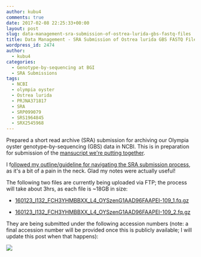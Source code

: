 ```yaml
---
author: kubu4
comments: true
date: 2017-02-08 22:25:33+00:00
layout: post
slug: data-management-sra-submission-of-ostrea-lurida-gbs-fastq-files
title: Data Management - SRA Submission of Ostrea lurida GBS FASTQ Files
wordpress_id: 2474
author:
  - kubu4
categories:
  - Genotype-by-sequencing at BGI
  - SRA Submissions
tags:
  - NCBI
  - olympia oyster
  - Ostrea lurida
  - PRJNA371817
  - SRA
  - SRP099079
  - SRS1964845
  - SRX2545968
---
```


Prepared a short read archive (SRA) submission for archiving our Olympia oyster genotype-by-sequencing (GBS) data in NCBI. This is in preparation for submission of the [mansucript we're putting together](https://www.authorea.com/users/4974/articles/149442).

I f[ollowed my outline/guideline for navigating the SRA submission process](http://onsnetwork.org/kubu4/2016/03/23/data-management-sra-submission-overview/), as it's a bit of a pain in the neck. Glad my notes were actually useful!

The following two files are currently being uploaded via FTP; the process will take about 3hrs, as each file is ~18GB in size:





  * [160123_I132_FCH3YHMBBXX_L4_OYSzenG1AAD96FAAPEI-109_1.fq.gz](http://owl.fish.washington.edu/nightingales/O_lurida/20160223_gbs/160123_I132_FCH3YHMBBXX_L4_OYSzenG1AAD96FAAPEI-109_1.fq.gz)



  * [160123_I132_FCH3YHMBBXX_L4_OYSzenG1AAD96FAAPEI-109_2.fq.gz](http://owl.fish.washington.edu/nightingales/O_lurida/20160223_gbs/160123_I132_FCH3YHMBBXX_L4_OYSzenG1AAD96FAAPEI-109_2.fq.gz)








They are being submitted under the following accession numbers (note: a final accession number will be provided once this is publicly available; I will update this post when that happens):

[![](http://eagle.fish.washington.edu/Arabidopsis/20170208_SRA_submission_oly_gbs.png)](http://eagle.fish.washington.edu/Arabidopsis/20170208_SRA_submission_oly_gbs.png)
